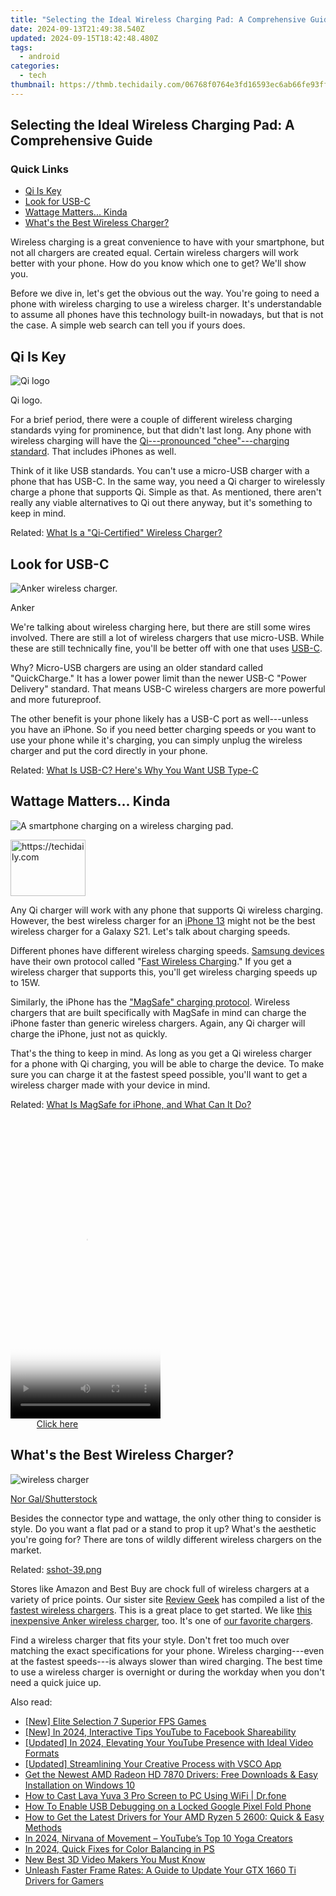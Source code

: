 ```yaml
---
title: "Selecting the Ideal Wireless Charging Pad: A Comprehensive Guide"
date: 2024-09-13T21:49:38.540Z
updated: 2024-09-15T18:42:48.480Z
tags:
  - android
categories:
  - tech
thumbnail: https://thmb.techidaily.com/06768f0764e3fd16593ec6ab66fe93ff9404677c09f36129dabffcc95362a115.jpg
---
```


## Selecting the Ideal Wireless Charging Pad: A Comprehensive Guide

### Quick Links

* [Qi Is Key](https://fox-cloud.techidaily.com/new-prestigious-directory-free-visuals-hubs-galore-online-for-2024/)
* [Look for USB-C](https://snapchat-videos.techidaily.com/new-in-2024-tech-tutorial-exporting-and-storing-your-snaps-safely/)
* [Wattage Matters... Kinda](https://youtube-data.techidaily.com/approved-rookie-recommendations-simple-profitable-youtube-purchases/)
* [What's the Best Wireless Charger?](https://tech-haven.techidaily.com/police-strike-down-vpns-upholding-cyber-law/)

 Wireless charging is a great convenience to have with your smartphone, but not all chargers are created equal. Certain wireless chargers will work better with your phone. How do you know which one to get? We'll show you.

 Before we dive in, let's get the obvious out the way. You're going to need a phone with wireless charging to use a wireless charger. It's understandable to assume all phones have this technology built-in nowadays, but that is not the case. A simple web search can tell you if yours does.

##  Qi Is Key

![Qi logo](https://static1.howtogeekimages.com/wordpress/wp-content/uploads/2021/12/Qi-logo.png) 

Qi logo.

 For a brief period, there were a couple of different wireless charging standards vying for prominence, but that didn't last long. Any phone with wireless charging will have the [Qi---pronounced "chee"---charging standard](https://smart-video-creator.techidaily.com/updated-2024-approved-mac-users-download-vllo-and-find-alternative-solutions/). That includes iPhones as well.

 Think of it like USB standards. You can't use a micro-USB charger with a phone that has USB-C. In the same way, you need a Qi charger to wirelessly charge a phone that supports Qi. Simple as that. As mentioned, there aren't really any viable alternatives to Qi out there anyway, but it's something to keep in mind.

Related: [What Is a "Qi-Certified" Wireless Charger?](https://smart-video-creator.techidaily.com/updated-2024-approved-mac-users-download-vllo-and-find-alternative-solutions/) 

##  Look for USB-C

![Anker wireless charger.](https://static1.howtogeekimages.com/wordpress/wp-content/uploads/2021/11/anker-wireless-charger.jpg) 

Anker

 We're talking about wireless charging here, but there are still some wires involved. There are still a lot of wireless chargers that use micro-USB. While these are still technically fine, you'll be better off with one that uses [USB-C](https://screen-activity-recording.techidaily.com/navigating-lenovo-screen-capture-tools-effortlessly/).

 Why? Micro-USB chargers are using an older standard called "QuickCharge." It has a lower power limit than the newer USB-C "Power Delivery" standard. That means USB-C wireless chargers are more powerful and more futureproof.

 The other benefit is your phone likely has a USB-C port as well---unless you have an iPhone. So if you need better charging speeds or you want to use your phone while it's charging, you can simply unplug the wireless charger and put the cord directly in your phone.

Related: [What Is USB-C? Here's Why You Want USB Type-C](https://screen-activity-recording.techidaily.com/navigating-lenovo-screen-capture-tools-effortlessly/) 

##  Wattage Matters... Kinda

![A smartphone charging on a wireless charging pad.](https://static1.howtogeekimages.com/wordpress/wp-content/uploads/2020/09/smartphone-charging-wirelessly.jpg?width=1198&amp;trim=1,1&amp;bg-color=000&amp;pad=1,1) 

<!-- affiliate ads begin -->
<a href="https://aligracehair.sjv.io/c/5597632/2135363/19272" target="_top" id="2135363">
  <img src="//a.impactradius-go.com/display-ad/19272-2135363" border="0" alt="https://techidaily.com" width="120" height="90"/>
</a>
<img height="0" width="0" src="https://aligracehair.sjv.io/i/5597632/2135363/19272" style="position:absolute;visibility:hidden;" border="0" />
<!-- affiliate ads end -->

 Any Qi charger will work with any phone that supports Qi wireless charging. However, the best wireless charger for an [iPhone 13](https://review-topics.techidaily.com/play-mkv-movies-on-moto-g24-is-it-possible-by-aiseesoft-video-converter-play-mkv-on-android/) might not be the best wireless charger for a Galaxy S21\. Let's talk about charging speeds.

 Different phones have different wireless charging speeds. [Samsung devices](https://instagram-clips.techidaily.com/new-connecting-consciously-with-content-craftsmen-of-your-realm-for-2024/) have their own protocol called "[Fast Wireless Charging](https://change-location.techidaily.com/detailed-guide-of-ispoofer-for-pogo-installation-on-xiaomi-redmi-a2plus-drfone-by-drfone-virtual-android/)." If you get a wireless charger that supports this, you'll get wireless charging speeds up to 15W.

 Similarly, the iPhone has the ["MagSafe" charging protocol](https://techno-recovery.techidaily.com/mastering-regional-adjustments-how-to-update-regions-on-your-iphone/). Wireless chargers that are built specifically with MagSafe in mind can charge the iPhone faster than generic wireless chargers. Again, any Qi charger will charge the iPhone, just not as quickly.

 That's the thing to keep in mind. As long as you get a Qi wireless charger for a phone with Qi charging, you will be able to charge the device. To make sure you can charge it at the fastest speed possible, you'll want to get a wireless charger made with your device in mind.

Related: [What Is MagSafe for iPhone, and What Can It Do?](https://techno-recovery.techidaily.com/mastering-regional-adjustments-how-to-update-regions-on-your-iphone/) 

<!-- affiliate ads begin -->
<span id="1770526">
					<video width="240" height="480" style="cursor:pointer"
           poster="//a.impactradius-go.com/display-clicktoplayimage/1770526.png"
           onclick="if(!this.playClicked){this.play();this.setAttribute('controls',true);this.playClicked=true;}">
	   <source src="//a.impactradius-go.com/display-ad/20702-1770526">
	   <img src="//a.impactradius-go.com/display-clicktoplayimage/1770526.png" style="border: none; height: 100%; width: 100%; object-fit: contain">
	</video>
	<div style="width:150px;text-align:center"><a href="javascript:window.open(decodeURIComponent('https%3A%2F%2Ftokenmetrics.sjv.io%2Fc%2F5597632%2F1770526%2F20702'), '_blank');void(0);">Click here</a></div>
</span>
<img height="0" width="0" src="https://imp.pxf.io/i/5597632/1770526/20702" style="position:absolute;visibility:hidden;" border="0" />
<!-- affiliate ads end -->

##  What's the Best Wireless Charger?

![wireless charger](https://static1.howtogeekimages.com/wordpress/wp-content/uploads/2021/04/wireless-charger.jpg) 

[Nor Gal/Shutterstock](https://www.shutterstock.com/image-photo/charging-smartphone-wireless-charger-on-wooden-1416605309)

 Besides the connector type and wattage, the only other thing to consider is style. Do you want a flat pad or a stand to prop it up? What's the aesthetic you're going for? There are tons of wildly different wireless chargers on the market.

Related: [sshot-39.png](https://www.reviewgeek.com/37300/the-fastest-wireless-chargers/) 

 Stores like Amazon and Best Buy are chock full of wireless chargers at a variety of price points. Our sister site [Review Geek](https://www.reviewgeek.com/) has compiled a list of the [fastest wireless chargers](https://www.reviewgeek.com/37300/the-fastest-wireless-chargers/). This is a great place to get started. We like [this inexpensive Anker wireless charger](https://www.amazon.com/Anker-Wireless-PowerWave-Upgraded-Fast-Charging/dp/B07THHQMHM?tag=htg-v2-60qr8ln-20&ascsubtag=UUhtgUeUpU207518&asc%5Frefurl=https%3A%2F%2Fwww.howtogeek.com%2F775379%2Fhow-to-choose-a-wireless-charger%2F&asc%5Fcampaign=Short-Term), too. It's one of [our favorite chargers](https://some-techniques.techidaily.com/freedom-in-viewing-is-vlc-more-powerful-than-mpc-for-2024/).

 Find a wireless charger that fits your style. Don't fret too much over matching the exact specifications for your phone. Wireless charging---even at the fastest speeds---is always slower than wired charging. The best time to use a wireless charger is overnight or during the workday when you don't need a quick juice up.

<ins class="adsbygoogle"
     style="display:block"
     data-ad-format="autorelaxed"
     data-ad-client="ca-pub-7571918770474297"
     data-ad-slot="1223367746"></ins>

<ins class="adsbygoogle"
     style="display:block"
     data-ad-client="ca-pub-7571918770474297"
     data-ad-slot="8358498916"
     data-ad-format="auto"
     data-full-width-responsive="true"></ins>

<span class="atpl-alsoreadstyle">Also read:</span>
<div><ul>
<li><a href="https://video-capture.techidaily.com/new-elite-selection-7-superior-fps-games/"><u>[New] Elite Selection 7 Superior FPS Games</u></a></li>
<li><a href="https://facebook-videos.techidaily.com/new-in-2024-interactive-tips-youtube-to-facebook-shareability/"><u>[New] In 2024, Interactive Tips YouTube to Facebook Shareability</u></a></li>
<li><a href="https://youtube-web.techidaily.com/ed-in-2024-elevating-your-youtube-presence-with-ideal-video-formats/"><u>[Updated] In 2024, Elevating Your YouTube Presence with Ideal Video Formats</u></a></li>
<li><a href="https://some-skills.techidaily.com/updated-streamlining-your-creative-process-with-vsco-app/"><u>[Updated] Streamlining Your Creative Process with VSCO App</u></a></li>
<li><a href="https://hardware-help.techidaily.com/get-the-newest-amd-radeon-hd-7870-drivers-free-downloads-and-easy-installation-on-windows-10/"><u>Get the Newest AMD Radeon HD 7870 Drivers: Free Downloads & Easy Installation on Windows 10</u></a></li>
<li><a href="https://screen-mirror.techidaily.com/how-to-cast-lava-yuva-3-pro-screen-to-pc-using-wifi-drfone-by-drfone-android/"><u>How to Cast Lava Yuva 3 Pro Screen to PC Using WiFi | Dr.fone</u></a></li>
<li><a href="https://unlock-android.techidaily.com/how-to-enable-usb-debugging-on-a-locked-google-pixel-fold-phone-by-drfone-android/"><u>How To Enable USB Debugging on a Locked Google Pixel Fold Phone</u></a></li>
<li><a href="https://hardware-help.techidaily.com/how-to-get-the-latest-drivers-for-your-amd-ryzen-5-2600-quick-and-easy-methods/"><u>How to Get the Latest Drivers for Your AMD Ryzen 5 2600: Quick & Easy Methods</u></a></li>
<li><a href="https://youtube-help.techidaily.com/in-2024-nirvana-of-movement-youtubes-top-10-yoga-creators/"><u>In 2024, Nirvana of Movement – YouTube’s Top 10 Yoga Creators</u></a></li>
<li><a href="https://extra-support.techidaily.com/in-2024-quick-fixes-for-color-balancing-in-ps/"><u>In 2024, Quick Fixes for Color Balancing in PS</u></a></li>
<li><a href="https://ai-vdieo-software.techidaily.com/new-best-3d-video-makers-you-must-know/"><u>New Best 3D Video Makers You Must Know</u></a></li>
<li><a href="https://hardware-help.techidaily.com/unleash-faster-frame-rates-a-guide-to-update-your-gtx-1660-ti-drivers-for-gamers/"><u>Unleash Faster Frame Rates: A Guide to Update Your GTX 1660 Ti Drivers for Gamers</u></a></li>
</ul></div>


